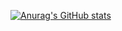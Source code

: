 [![Anurag's GitHub stats](https://github-readme-stats.vercel.app/api?username=kevinjf97)](https://github.com/anuraghazra/github-readme-stats)
